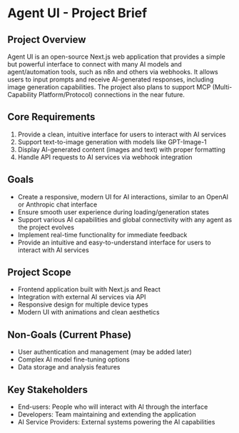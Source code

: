 # Agent UI - Project Brief

## Project Overview

Agent UI is an open-source Next.js web application that provides a simple but powerful interface to connect with many AI models and agent/automation tools, such as n8n and others via webhooks. It allows users to input prompts and receive AI-generated responses, including image generation capabilities. The project also plans to support MCP (Multi-Capability Platform/Protocol) connections in the near future.

## Core Requirements

1. Provide a clean, intuitive interface for users to interact with AI services
2. Support text-to-image generation with models like GPT-Image-1
3. Display AI-generated content (images and text) with proper formatting
4. Handle API requests to AI services via webhook integration

## Goals

- Create a responsive, modern UI for AI interactions, similar to an OpenAI or Anthropic chat interface
- Ensure smooth user experience during loading/generation states
- Support various AI capabilities and global connectivity with any agent as the project evolves
- Implement real-time functionality for immediate feedback
- Provide an intuitive and easy-to-understand interface for users to interact with AI services

## Project Scope

- Frontend application built with Next.js and React
- Integration with external AI services via API
- Responsive design for multiple device types
- Modern UI with animations and clean aesthetics

## Non-Goals (Current Phase)

- User authentication and management (may be added later)
- Complex AI model fine-tuning options
- Data storage and analysis features

## Key Stakeholders

- End-users: People who will interact with AI through the interface
- Developers: Team maintaining and extending the application
- AI Service Providers: External systems powering the AI capabilities
